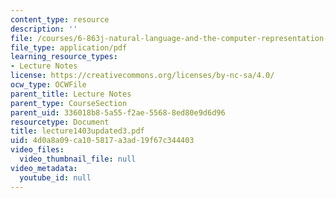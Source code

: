 ```yaml
---
content_type: resource
description: ''
file: /courses/6-863j-natural-language-and-the-computer-representation-of-knowledge-spring-2003/4d0a8a09ca105817a3ad19f67c344403_lecture1403updated3.pdf
file_type: application/pdf
learning_resource_types:
- Lecture Notes
license: https://creativecommons.org/licenses/by-nc-sa/4.0/
ocw_type: OCWFile
parent_title: Lecture Notes
parent_type: CourseSection
parent_uid: 336018b8-5a55-f2ae-5568-8ed80e9d6d96
resourcetype: Document
title: lecture1403updated3.pdf
uid: 4d0a8a09-ca10-5817-a3ad-19f67c344403
video_files:
  video_thumbnail_file: null
video_metadata:
  youtube_id: null
---
```

